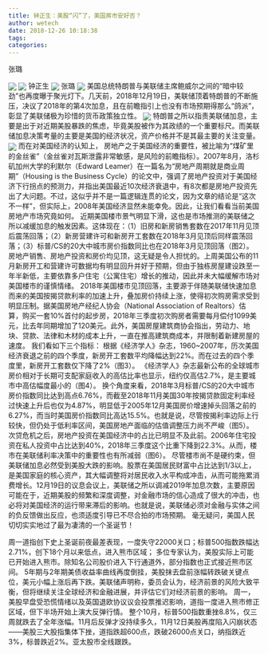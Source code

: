 ```yaml
---
title: 钟正生：美股“闪”了，美国房市安好否？
author: wetech
date: 2018-12-26 10:18:38
tags: 
categories: 
---
```

张璐
<!-- more -->
<img align="center" border="0" src="https://imgcdn.yicai.com/uppics/images/2018/12/6c115df35dea0c9dbe3de852ae7f9c46.jpg" />
<img align="center" border="0" src="https://imgcdn.yicai.com/uppics/images/2018/12/83ba0f9915a7c5372809bc987f04d9c2.jpg" />
钟正生
<img align="center" border="0" src="https://imgcdn.yicai.com/uppics/images/2018/12/7f62357d019dd73daada1a18be85638d.jpg" />
张璐
<img align="center" border="0" src="https://imgcdn.yicai.com/uppics/images/2018/12/1abdb2ae1e7c8b5a5a645b55741d46e9.jpg" />
美国总统特朗普与美联储主席鲍威尔之间的“暗中较劲”也再度曝于聚光灯下。几天前，2018年12月19日，美联储顶着特朗普的不断施压，决议了2018年的第4次加息，且在前瞻指引上也没有市场预期得那么“鸽派”，彰显了美联储极为珍惜的货币政策独立性。
<img align="center" border="0" src="https://imgcdn.yicai.com/uppics/images/2018/12/d5cdef052a58c0fa6098af42de4ac24a.jpg" />
特朗普之所以指责美联储加息，主要是出于对近期美股暴跌的焦虑，毕竟美股被作为其政绩的一个重要标尺。而美联储加息决策考量的主要是美国的经济状况，资产价格并不是其最主要的关注变量。
<img align="center" border="0" src="https://imgcdn.yicai.com/uppics/images/2018/12/9b644f7fb2f0ea5827948314d73addf4.jpg" />
而在对美国经济的认知上，
房地产之于美国经济的重要性，被比喻为“煤矿里的金丝雀”（金丝雀对瓦斯泄露非常敏感，是风险的前瞻指标）。2007年8月，洛杉矶加州大学的利默尔（Edward Leamer）在一篇名为“房地产周期就是商业周期”（Housing is the Business Cycle）的论文中，强调了房地产投资对于美国经济下行拐点的预测力，并指出美国最近10次经济衰退中，有8次都是房地产投资先出了大问题。不过，这似乎并不是一篇逻辑连贯的论文，因为文章的结论是“这次不一样”，但实际上，2008年美国经济显然未能幸免。因此，让我们看看当前美国房地产市场究竟如何。
近期美国楼市景气明显下滑，这也是市场推测的美联储之所以减缓加息的触发因素。这体现在：（1）旧房和新房销售套数在2017年11月见顶后震荡回落；（2）新房营建许可和新房开工套数在2018年3月见顶后同样震荡回落；（3）标普/CS的20大中城市房价指数同比也在2018年3月见顶回落（图2）。
房地产销售、房地产投资和房价均见顶，这无疑是令人担忧的。上周美国公布的11月新房开工和营建许可数据均有明显回升并好于预期，但由于独栋房屋建设跌至一年半新低，主要依靠多户住宅（公寓住宅）增长的推动，因此并未大幅缓解市场对美国楼市的谨慎情绪。
2018年美国楼市见顶回落，主要源于伴随美联储快速加息而来的美国按揭贷款利率的加速上升，叠加房价持续上涨，使得初次购房需求受到明显压制。据美国房地产经纪人协会（National Association of Realtors）估算，购买一套10%首付的起步房，2018年三季度初次购房者需要每月偿付1099美元，比去年同期增加了120美元。此外，美国房屋建筑商协会指出，劳动力、地块、贷款、法律和木材的成本上升，一直在推高建筑商成本，并限制着新建房屋的速度。
我们看如下三个指标：
根据《经济学人》杂志，1960~2007年，历次美国经济衰退之前的四个季度，新房开工套数平均降幅达到22%。而在过去的四个季度里，新房开工套数仅下降了2%（图3）。
《经济学人》杂志最新公布的全球城市房价相对于长期可支配家庭收入的高估比率也显示，纽约仅高估2.7%，是主要城市中高估幅度最小的（图4）。
换个角度来看，2018年3月标普/CS的20大中城市房价指数同比达到高点6.76%，而截至2018年11月美国30年按揭贷款固定利率经过快速上升后也仅为4.87%，明显低于2005年12月美国房价增速掉头回落之前的6.27%，而当时美国房价指数同比高达15.5%。也就是说，尽管按揭利率边际上行较快，但仍处于低利率区间，美国房地产面临的估值调整压力尚不严峻（图5）。
次贷危机之后，房地产投资在美国经济中的占比已明显不及此前。2006年住宅投资在私人投资中占比达到40%，2018年三季度这个比重下降到22.3%。从而，楼市在美联储利率决策中的重要性也有所减弱（图6）。
尽管楼市尚不是硬约束，但美联储加息必然受到美股大跌的影响。股票在美国居民财富中占比达到1/3以上，是美国家庭的核心资产，其大幅调整将对居民收入水平构成冲击，从而可能拖累消费增长。12月19日的议息会议上，美联储之所以调减2019年加息次数，主要原因可能在于，近期美股的频繁和深度调整，对金融市场的信心造成了很大的冲击，也必将对美国经济的运行带来滞后的影响。也就是说，美联储必须对金融与实体之间的负反馈做出反应，也须适度引导已不尽合拍的市场预期。
毫无疑问，美国人民切切实实地过了最为凄清的一个圣诞节！
 
 
周一道指创下史上圣诞前夜最差表现，一度失守22000关口；标普500指数跌幅达2.71%，创下18个月以来低点，进入熊市区域；
多位专家认为，美股实际上可能已开始进入熊市。除知名公司股价进入下行通道外，部分指数也正式接近熊市区间。
5年期与2年期美债收益率曲线再度倒挂，美股抹去盘前涨幅转跌破关键点位，美元小幅上涨后再下跌。美联储声明称，委员会认为，经济前景的风险大致平衡，但将继续关注全球经济和金融进展，并评估它们对经济前景的影响。
周一，美股早盘受恐慌情绪以及英国退欧协议议会投票推迟影响，道指一度进入熊市修正区域，但下半场开始上演大反弹行情。
整个10月，标普500指数重挫8.8%，仅三周就跌去了全年涨幅。11月后反弹才没持续多久，11月12日美股再度陷入闪崩状态——美股三大股指集体下挫，道指跌超600点，跌破26000点关口，纳指跌近3%，标普跌近2%。亚太股市全线跟跌。

